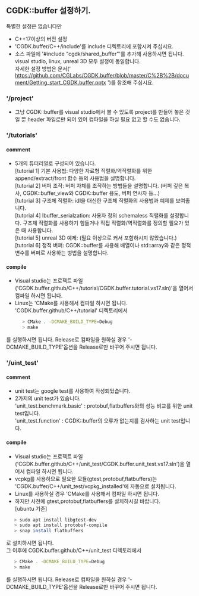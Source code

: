 ## CGDK::buffer 설정하기.
특별한 설정은 없습니다만
- C++17이상의 버전 설정<br>
- 'CGDK.buffer/C++/include'를 include 디렉토리에 포함시켜 주십시요.<br>
- 소스 파일에 '#include "cgdk/shared_buffer"'를 추가해 사용하시면 됩니다.<br>
visual studio, linux, unreal 3D 모두 설정이 동일합니다.<br>
자세한 설정 방법은 문서(' https://github.com/CGLabs/CGDK.buffer/blob/master/C%2B%2B/document/Getting_start_CGDK.buffer.pptx ')를 참조해 주십시요.<br>

### '/project'
- 그냥 CGDK::buffer를 visual studio에서 볼 수 있도록 project를 만들어 놓은 것일 뿐 header 파일로만 되어 있어 컴파일을 하실 필요 없고 할 수도 없습니다.<br>

### '/tutorials'
#### comment
   - 5개의 튜터리얼로 구성되어 있습니다.<br>
      [tutorial 1] 기본 사용법: 다양한 자료형 직렬화/역직렬화를 위한 append/extract/front 함수 등의 사용법을  설명합니다.<br>
      [tutorial 2] 버퍼 조작: 버퍼 자체를 조작하는 방법들을 설명합니다. (버퍼 깊은 복사, CGDK::buffer_view와 CGDK::buffer 용도, 버퍼 연사자 등...)<br>
      [tutorial 3] 구조체 직렬화: idl을 대신한 구조체 직렬화의 사용법과 예제를 보여줍니다.<br>
      [tutorial 4] Ibuffer_serialzation: 사용자 정의 schemaless 직렬화를 설정합니다. 구조체 직렬화를 사용하기 힘들거나 직접 직렬화/역직렬화를 정의할 필요가 있은 때 사용합니다.<br>
      [tutorial 5] unreal 3D 예제: (필요 이상으로 커서 포함하시지 않았습니다.)<br>
      [tutorial 6] 정적 버퍼: CGDK::buffer를 사용해 배열이나 std::array와 같은 정적 변수를 버퍼로 사용하는 벙법을 설명합니다.<br>
#### compile
   - Visual studio는 프로젝트 파일('CGDK.buffer.github/C++/tutorial/CGDK.buffer.tutorial.vs17.sln)'을 열어서 컴파일 하시면 됩니다.<br>
   - Linux는 'CMake를 사용해서 컴파일 하시면 됩니다.<br>
   'CGDK.buffer.github/C++/tutorial' 디렉토리에서<br>
``` bash
      > CMake . -DCMAKE_BUILD_TYPE=Debug 
      > make
```
   를 실행하시면 됩니다. Release로 컴파일을 원하실 경우 '-DCMAKE_BUILD_TYPE'옵션을 Release로만 바꾸어 주시면 됩니다.<br>

### '/uint_test'
#### comment
   - unit test는 google test를 사용하여 작성되었습니다.<br>
   - 2가지의 unit test가 있습니다.<br>
   'unit_test.benchmark.basic' : protobuf,flatbuffers와의 성능 비교를 위한 unit test입니다.<br>
   'unit_test.function' : CGDK::buffer의 오류가 없는지를 검사하는 unit test입니다.<br>
#### compile
   - Visual studio는 프로젝트 파일('CGDK.buffer.github/C++/unit_test/CGDK.buffer.unit_test.vs17.sln')을 열어서 컴파일 하시면 됩니다.<br>
   - vcpkg를 사용하므로 필요한 모듈(gtest,protobuf,flatbuffers)는 'CGDK.buffer/C++/unit_test/vcpkg_installed'에 자동으로 설치됩니다.<br>
   - Linux를 사용하실 경우 'CMake를 사용해서 컴파일 하시면 됩니다.<br>
   - 하지만 사전에 gtest,protobuf,flatbuffers를 설치하시길 바랍니다.<br>
   [ubuntu 기준]<br>
   ``` bash
      > sudo apt install libgtest-dev
      > sudo apt install protobuf-compile
      > snap install flatbuffers
   ```
   로 설치하시면 됩니다.<br>
   그 이후에 CGDK.buffer.github/C++/unit_test 디렉토리에서<br>
   ``` bash
      > CMake . -DCMAKE_BUILD_TYPE=Debug 
      > make
   ```
   를 실행하시면 됩니다. Release로 컴파일을 원하실 경우 '-DCMAKE_BUILD_TYPE'옵션을 Release로만 바꾸어 주시면 됩니다.<br>

